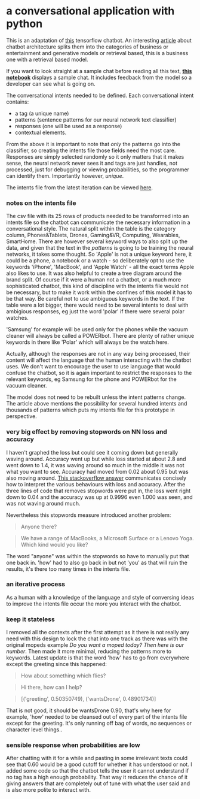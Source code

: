 # a conversational application with python

This is an adaptation of [this](https://chatbotsmagazine.com/contextual-chat-bots-with-tensorflow-4391749d0077) tensorflow chatbot. An interesting [article](http://pavel.surmenok.com/2016/09/11/chatbot-architecture/) about chatbot architecture splits them into the categories of business or entertainment and generative models or retrieval based, this is a business one with a retrieval based model. 

If you want to look straight at a sample chat before reading all this text, **[this notebook](https://github.com/aktivkohle/python-talks/blob/master/display_sample_chat.ipynb)** displays a sample chat. It includes feedback from the model so a developer can see what is going on.

The conversational intents needed to be defined. Each conversational intent contains:

* a tag (a unique name)
* patterns (sentence patterns for our neural network text classifier)
* responses (one will be used as a response)
* contextual elements.

From the above it is important to note that *only* the patterns go into the classifier, so creating the intents file those fields need the most care. Responses are simply selected randomly so it only matters that it makes sense, the neural network never sees it and tags are just handles, not processed, just for debugging or viewing probabilities, so the programmer can identify them. Importantly however, *unique*.

The intents file from the latest iteration can be viewed [here](https://github.com/aktivkohle/python-talks/blob/master/intents3_NO_CONTEXTS_MINIMALIST.json).

### notes on the intents file

The csv file with its 25 rows of products needed to be transformed into an intents file so the chatbot can communicate the necessary information in a conversational style. The natural split within the table is the category column, Phones&Tablets, Drones, Gaming&VR, Computing, Wearables, SmartHome. There are however several keyword ways to also split up the data, and given that the text in the *patterns* is going to be training the neural networks, it takes some thought. So 'Apple' is not a unique keyword here, it could be a phone, a notebook or a watch - so deliberately opt to use the keywords 'iPhone', 'MacBook', and 'Apple Watch' - all the exact terms Apple also likes to use. It was also helpful to create a tree diagram around the brand split. Of course if it were a human not a chatbot, or a much more sophisticated chatbot, this kind of discipline with the intents file would not be necessary, but to make it work within the confines of this model it has to be that way. Be careful not to use ambiguous keywords in the text. If the table were a lot bigger, there would need to be several intents to deal with ambigious responses, eg just the word 'polar' if there were several polar watches.

'Samsung' for example will be used only for the phones while the vacuum cleaner will always be called a POWERbot. There are plenty of rather unique keywords in there like 'Polar' which will always be the watch here. 

Actually, although the responses are not in any way being processed, their content will affect the language that the human interacting with the chatbot uses. We don't want to encourage the user to use language that would confuse the chatbot, so it is again important to restrict the responses to the relevant keywords, eg Samsung for the phone and POWERbot for the vacuum cleaner.

The model does not need to be rebuilt unless the intent patterns change. The article above mentions the possibility for several hundred intents and thousands of patterns which puts my intents file for this prototype in perspective.

### very big effect by removing stopwords on NN loss and accuracy

I haven't graphed the loss but could see it coming down but generally waving around. Accuracy went up but while loss started at about 2.8 and went down to 1.4, it was waving around so much in the middle it was not what you want to see. Accuracy had moved from 0.02 about 0.95 but was also moving around. [This stackoverflow answer](https://stackoverflow.com/questions/40910857/how-to-interpret-increase-in-both-loss-and-accuracy) communicates concisely how to interpret the various behaviours with loss and accuracy. After the three lines of code that removes stopwords were put in, the loss went right down to 0.04 and the accuracy was up at 0.9996 even 1.000 was seen, and was not waving around much. 

Nevertheless this stopwords measure introduced another problem: 

> Anyone there?

> We have a range of MacBooks, a Microsoft Surface or a Lenovo Yoga. Which kind would you like? 

The word "anyone" was within the stopwords so have to manually put that one back in. 'how' had to also go back in but not 'you' as that will ruin the results, it's there too many times in the intents file. 

### an iterative process
As a human with a knowledge of the language and style of conversing ideas to improve the intents file occur the more you interact with the chatbot. 

### keep it stateless
I removed all the contexts after the first attempt as it there is not really any need with this design to lock the chat into one track as there was with the original mopeds example *Do you want a moped today? Then here is our number*. Then made it more minimal, reducing the patterns more to keywords. Latest update is that the word 'how' has to go from everywhere except the greeting since this happened:

> How about something which flies?

> Hi there, how can I help?

> [('greeting', 0.50350749), ('wantsDrone', 0.48901734)] 

That is not good, it should be wantsDrone 0.90, that's why here for example, 'how' needed to be cleansed out of every part of the intents file except for the greeting. It's only running off bag of words, no sequences or character level things.. 

### sensible response when probabilities are low
After chatting with it for a while and pasting in some irrelevant texts could see that 0.60 would be a good cutoff for whether it has understood or not. I added some code so that the chatbot tells the user it cannot understand if no tag has a high enough probability. That way it reduces the chance of it giving answers that are completely out of tune with what the user said and is also more polite to interact with. 
